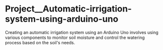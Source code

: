 # Project__Automatic-irrigation-system-using-arduino-uno
Creating an automatic irrigation system using an Arduino Uno involves using various components to monitor soil moisture and control the watering process based on the soil's needs.

